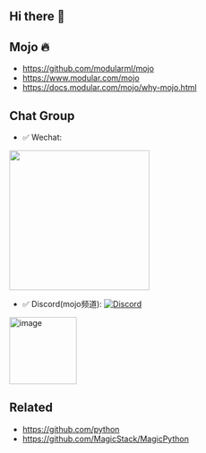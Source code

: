 ## Hi there 👋

<!--

**Here are some ideas to get you started:**

🙋‍♀️ A short introduction - what is your organization all about?
🌈 Contribution guidelines - how can the community get involved?
👩‍💻 Useful resources - where can the community find your docs? Is there anything else the community should know?
🍿 Fun facts - what does your team eat for breakfast?
🧙 Remember, you can do mighty things with the power of [Markdown](https://docs.github.com/github/writing-on-github/getting-started-with-writing-and-formatting-on-github/basic-writing-and-formatting-syntax)
-->


## Mojo 🔥

- https://github.com/modularml/mojo
- https://www.modular.com/mojo
- https://docs.modular.com/mojo/why-mojo.html

## Chat Group

- ✅️ Wechat:

<img width="250" src="https://user-images.githubusercontent.com/3252130/236625774-11005af1-0cf0-4154-908e-8094b7b3350a.png" />

- ✅️ Discord(mojo频道): [![Discord](https://img.shields.io/badge/Discord-GossipCoder-%237289DA.svg?logo=discord&logoColor=white)](https://discord.gg/MnDA9pfWAW)

<img width="120" alt="image" src="https://user-images.githubusercontent.com/3252130/236632737-c26136c8-0984-477f-b7da-b5d76c65dec2.png">


## Related

- https://github.com/python
- https://github.com/MagicStack/MagicPython


